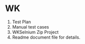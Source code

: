 # WK

1. Test Plan
2. Manual test cases
3. WKSelnium Zip Project
4. Readme document file for details.
